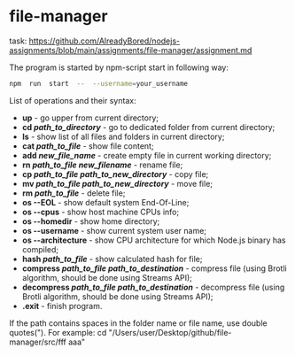 # file-manager
task: https://github.com/AlreadyBored/nodejs-assignments/blob/main/assignments/file-manager/assignment.md


The program is started by npm-script start in following way:
```bash
npm  run  start  --  --username=your_username
```
List of operations and their syntax:
 - **up** -  go upper from current directory;
 -  **cd *path_to_directory*** - go to dedicated folder from current directory;
 - **ls** - show list of all files and folders in current directory;
 - **cat *path_to_file*** - show file content;
 - **add *new_file_name*** - create empty file in current working directory;
 - **rn *path_to_file new_filename*** - rename file;
 - **cp *path_to_file path_to_new_directory*** - copy file;
 - **mv *path_to_file path_to_new_directory*** - move file;
 - **rm *path_to_file*** - delete file;
 - **os --EOL** - show default system End-Of-Line;
 - **os --cpus** - show host machine CPUs info;
 - **os --homedir** - show home directory;
 - **os --username** - show current system user name;
 - **os --architecture** - show CPU architecture for which Node.js binary has compiled;
 - **hash *path_to_file*** - show calculated hash for file;
 - **compress *path_to_file path_to_destination*** - compress file (using Brotli algorithm, should be done using Streams API);
 - **decompress *path_to_file path_to_destination*** - decompress file (using Brotli algorithm, should be done using Streams API);
 - **.exit** - finish program.

If the path contains spaces in the folder name or file name, use double quotes(").
For example: cd "/Users/user/Desktop/github/file-manager/src/fff aaa"